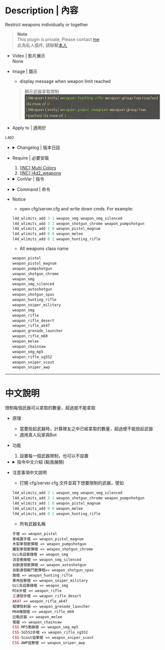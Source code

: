 
# Description | 內容
Restrict weapons individually or together

> __Note__ <br/>
This plugin is private, Please contact [me](https://github.com/fbef0102/Game-Private_Plugin#私人插件列表-private-plugins-list)<br/>
此為私人插件, 請聯繫[本人](https://github.com/fbef0102/Game-Private_Plugin#私人插件列表-private-plugins-list)

* Video | 影片展示
    <br/>None

* Image | 圖示
	* display message when weapon limit reached
    > 顯示武器拿取限制
	<br/>![l4d_wlimits_1](image/l4d_wlimits_1.jpg)

* Apply to | 適用於
```
L4D2
```

* <details><summary>Changelog | 版本日誌</summary>

    * v2.1
	    * Request by 壹梦
	    * Remove some cmds

    * v2.0
	    * [By CanadaRox, Stabby, Forgetest, A1m`, robex](https://github.com/SirPlease/L4D2-Competitive-Rework/blob/master/addons/sourcemod/scripting/l4d_weapon_limits.sp)
</details>

* Require | 必要安裝
	1. [[INC] Multi Colors](https://forums.alliedmods.net/showthread.php?t=247770)
    2. [[INC] l4d2_weapons](https://github.com/fbef0102/Game-Private_Plugin/blob/main/left4dead2/scripting/include/l4d2_weapons.inc)

* <details><summary>ConVar | 指令</summary>

    * cfg/sourcemod/l4d_weapon_limits.cfg
	```php
    // Time interval bewteen weapon limit notify. (0=off)
    l4d_weapon_limits_cooltime_block "3.0"
	```
</details>

* <details><summary>Command | 命令</summary>
    
    * **Add a weapon limit**
		```php
        l4d_wlimits_add　<limit number> <give ammo if weapon limited is reached> <weapon class name>
		```
</details>

* Notice
    * open cfg/server.cfg and write down cmds. For example:
    ```php
    l4d_wlimits_add 3 1 weapon_smg weapon_smg_silenced
    l4d_wlimits_add 3 1 weapon_shotgun_chrome weapon_pumpshotgun
    l4d_wlimits_add 1 0 weapon_pistol_magnum
    l4d_wlimits_add 0 0 weapon_melee
    l4d_wlimits_add 0 1 weapon_hunting_rifle
    ```

    * All weapons class name
    ```php
    weapon_pistol
    weapon_pistol_magnum
    weapon_pumpshotgun
    weapon_shotgun_chrome
    weapon_smg
    weapon_smg_silenced
    weapon_autoshotgun
    weapon_shotgun_spas
    weapon_hunting_rifle
    weapon_sniper_military
    weapon_smg
    weapon_rifle
    weapon_rifle_desert
    weapon_rifle_ak47
    weapon_grenade_launcher
    weapon_rifle_m60
    weapon_melee
    weapon_chainsaw
    weapon_smg_mp5
    weapon_rifle_sg552
    weapon_sniper_scout
    weapon_sniper_awp
    ```

- - - -
# 中文說明
限制每個武器可以拿取的數量，超過就不能拿取

* 原理
    * 當要撿起武器時，計算隊友之中已經拿取的數量，超過便不能撿起武器 
    * 適用真人玩家與Bot

* 功能
	1. 設置每一個武器限制，也可以不設置

* <details><summary>指令中文介紹 (點我展開)</summary>

    * **Add a weapon limit**
        ```php
        l4d_wlimits_add <限制數量> <如果不能撿起限制的武器是否給彈藥> <武器名稱>
        ```
</details>


* 注意事項中文說明
    * 打開 cfg/server.cfg 文件並寫下想要限制的武器，譬如
    ```php
    l4d_wlimits_add 3 1 weapon_smg weapon_smg_silenced
    l4d_wlimits_add 3 1 weapon_shotgun_chrome weapon_pumpshotgun
    l4d_wlimits_add 1 0 weapon_pistol_magnum
    l4d_wlimits_add 0 0 weapon_melee
    l4d_wlimits_add 0 1 weapon_hunting_rifle
    ```

    * 所有武器名稱
    ```php
    手槍 => weapon_pistol
    麥格農手槍 => weapon_pistol_magnum
    木製單發散彈槍 => weapon_pumpshotgun
    鐵製單發散彈槍 => weapon_shotgun_chrome
    Uzi烏茲衝鋒槍 => weapon_smg
    消音衝鋒槍 => weapon_smg_silenced
    自動連發散彈槍 => weapon_autoshotgun
    自動連發戰鬥散彈槍=> weapon_shotgun_spas
    獵槍 => weapon_hunting_rifle
    軍用狙擊槍 => weapon_sniper_military
    Uzi烏茲衝鋒槍 => weapon_smg
    M16步槍 => weapon_rifle
    三連發步槍 => weapon_rifle_desert
    AK47 => weapon_rifle_ak47
    榴彈發射器 => weapon_grenade_launcher
    M60機關槍 => weapon_rifle_m60
    近戰武器 => weapon_melee
    電鋸 => weapon_chainsaw
    CSS-MP5衝鋒槍 => weapon_smg_mp5
    CSS-SG552步槍 => weapon_rifle_sg552
    CSS-Scout狙擊槍 => weapon_sniper_scout
    CSS-AWP狙擊槍 => weapon_sniper_awp
    ```
